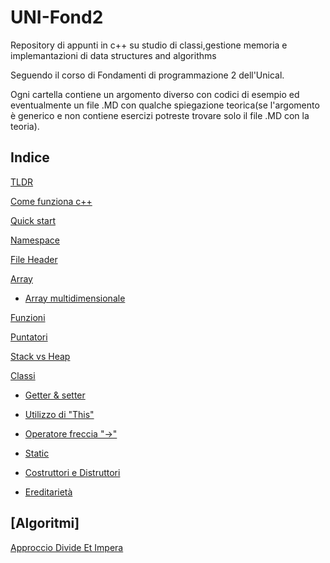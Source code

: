 # UNI-Fond2
Repository di appunti in c++ su studio di classi,gestione memoria e implemantazioni di data structures and algorithms

Seguendo il corso di Fondamenti di programmazione 2 dell'Unical. 

Ogni cartella contiene un argomento diverso con codici di esempio ed eventualmente un file .MD con qualche spiegazione teorica(se l'argomento è generico e non contiene esercizi potreste trovare solo il file .MD con la teoria).

## Indice

 [TLDR](./appunti/TLDR.md)

 [Come funziona c++](./appunti/Come_funziona_c++/Compilatore.MD)
 
 [Quick start](./appunti/Quick_Start/Quick_Start.md)

 [Namespace](./appunti/Namespace/Namespace.md)

 [File Header](./appunti/FIle_Header/File_Header.MD)

 [Array](./appunti/Array/Array.MD)

 * [Array multidimensionale](./appunti/Array/Array_multidimensionali.MD)

 [Funzioni](./appunti/Funzioni/Funzioni.md)

 [Puntatori](./appunti/Puntatori/Puntatori.MD)

 [Stack vs Heap](./appunti/Stack_vs_heap/Stack_vs_heap.MD)

 [Classi](./appunti/Classi/Classi.MD)

 * [Getter & setter](./appunti/Classi/Getter&Setter.MD)

 * [Utilizzo di "This"](./appunti/Classi/This.MD)

 * [Operatore freccia "->"](./appunti/Classi/Freccia.MD)

 * [Static](./appunti/Static/Static.MD)
 
 * [Costruttori e Distruttori](./appunti/Classi/Costruttore_Distruttore.MD)

 * [Ereditarietà](./appunti/Classi/Ereditarietà.MD)

 ## [Algoritmi]
 [Approccio Divide Et Impera](./appunti/Algoritmi/Divide_et_impera.MD)
